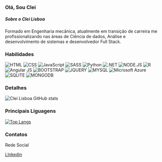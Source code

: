 ### Olá, Sou Clei

##### Sobre o Clei Lisboa

Formado em Engenharia mecânica, atualmente em transição de carreira me profissionalizando nas áreas de Ciência de dados, Análise e desenvolvimento de sistemas e desenvolvedor Full Stack.

### Habilidades

![HTML](https://img.shields.io/badge/HTML5-E34F26?style=for-the-badge&logo=html5&logoColor=white)
![CSS](https://img.shields.io/badge/CSS-239120?&style=for-the-badge&logo=css3&logoColor=white)
![JavaScript](https://img.shields.io/badge/JavaScript-F7DF1E?style=for-the-badge&logo=javascript&logoColor=black)
![SASS](https://img.shields.io/badge/Sass-CC6699?style=for-the-badge&logo=sass&logoColor=white)
![Python](https://img.shields.io/badge/Python-14354C?style=for-the-badge&logo=python&logoColor=white)
![.NET](https://img.shields.io/badge/.NET-5C2D91?style=for-the-badge&logo=.net&logoColor=white)
![NODE.JS](https://img.shields.io/badge/Node.js-43853D?style=for-the-badge&logo=node.js&logoColor=white)
![R](https://img.shields.io/badge/R-276DC3?style=for-the-badge&logo=r&logoColor=white)
![Angular JS](https://img.shields.io/badge/AngularJS-E23237?style=for-the-badge&logo=angularjs&logoColor=white)
![BOOTSTRAP](https://img.shields.io/badge/Bootstrap-563D7C?style=for-the-badge&logo=bootstrap&logoColor=white)
![JQUERY](https://img.shields.io/badge/jQuery-0769AD?style=for-the-badge&logo=jquery&logoColor=white)
![MYSQL](https://img.shields.io/badge/MySQL-00000F?style=for-the-badge&logo=mysql&logoColor=whit)
![Microsoft Azure](https://img.shields.io/badge/Microsoft_Azure-0089D6?style=for-the-badge&logo=microsoft-azure&logoColor=white)
![SQLITE](https://img.shields.io/badge/SQLite-07405E?style=for-the-badge&logo=sqlite&logoColor=white)
![MONGODB](https://img.shields.io/badge/MongoDB-4EA94B?style=for-the-badge&logo=mongodb&logoColor=white)

### Detalhes

![Clei Lisboa GitHub stats](https://github-readme-stats.vercel.app/api?username=CleiL&show_icons=true&theme=dark)

### Principais Liguagens

[![Top Langs](https://github-readme-stats.vercel.app/api/top-langs/?username=CleiL)](https://github.com/CleiL/github-readme-stats)

### Contatos

Rede Social

<a href="https://www.linkedin.com/in/clei-lisboa-santos-76373246/">LInkedin</a>

